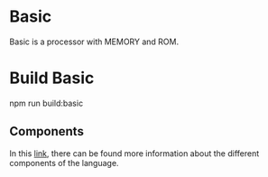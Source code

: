 # Basic 
Basic is a processor with MEMORY and ROM. 

# Build Basic
npm run build:basic

## Components

In this [link](components.md), there can be found more information about the different components of the language.